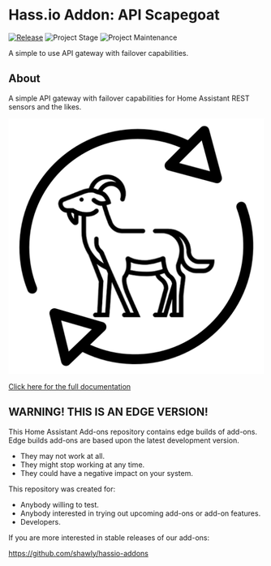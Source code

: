 # Hass.io Addon: API Scapegoat

[![Release][release-shield]][release] ![Project Stage][project-stage-shield] ![Project Maintenance][maintenance-shield]

A simple to use API gateway with failover capabilities.

## About

A simple API gateway with failover capabilities for Home Assistant REST
sensors and the likes.

![banner][banner]

[Click here for the full documentation][docs]

## WARNING! THIS IS AN EDGE VERSION!

This Home Assistant Add-ons repository contains edge builds of add-ons. Edge builds
add-ons are based upon the latest development version.

- They may not work at all.
- They might stop working at any time.
- They could have a negative impact on your system.

This repository was created for:

- Anybody willing to test.
- Anybody interested in trying out upcoming add-ons or add-on features.
- Developers.

If you are more interested in stable releases of our add-ons:

<https://github.com/shawly/hassio-addons>

[docs]: https://github.com/shawly/hassio-api-scapegoat/blob/a3785d6/README.md
[maintenance-shield]: https://img.shields.io/maintenance/yes/2020.svg
[project-stage-shield]: https://img.shields.io/badge/project%20stage-experimental-yellow.svg
[release-shield]: https://img.shields.io/badge/version-a3785d6-blue.svg
[release]: https://github.com/shawly/hassio-api-scapegoat/tree/a3785d6
[banner]: https://raw.githubusercontent.com/shawly/hassio-addons-dev/master/apiscapegoat/logo.png